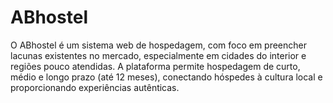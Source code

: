 # ABhostel
O ABhostel é um sistema web de hospedagem, com foco em preencher lacunas existentes no mercado, especialmente em cidades do interior e regiões pouco atendidas. A plataforma permite hospedagem de curto, médio e longo prazo (até 12 meses), conectando hóspedes à cultura local e proporcionando experiências autênticas.
